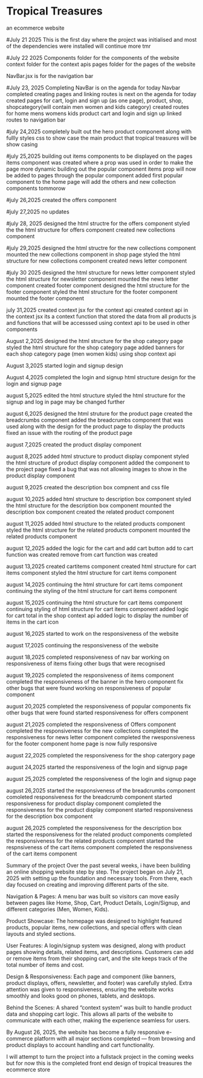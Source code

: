 # Tropical Treasures

an ecommerce website

#July 21 2025
This is the first day where the project was initialised and most of the dependencies were installed
will continue more tmr

#July 22 2025
Components folder for the components of the website
context folder for the context apis
pages folder for the pages of the website

NavBar.jsx is for the navigation bar

#July 23, 2025
Completing NavBar is on the agenda for today
Navbar completed
creating pages and linking routes is next on the agenda for today
created pages for cart, login and sign up (as one page), product, shop, shopcategory(will contain men women and kids category)
created routes for home mens womens kids product cart and login and sign up
linked routes to navigation bar

#july 24,2025
completely built out the hero product component along with fullly styles css
to show case the main product that tropical treasures will be show casing

#july 25,2025
building out items components to be displayed on the pages
items component was created where a prop was used in order to make the page more dynamic
building out the popular component
items prop will now be added to pages through the popular component
added first popular component to the home page will add the others and new collection components tommorow

#july 26,2025
created the offers component

#july 27,2025
no updates

#july 28, 2025
designed the html structre for the offers component
styled the the html structure for offers component
created new collections component

#july 29,2025
designed the html structre for the new collections component
mounted the new collections component in shop page
styled the html structure for new collections component
created news letter component

#july 30 2025
designed the html structure for news letter component
styled the html structure for newsletter component
mounted the news letter component
created footer component
designed the html structure for the footer component
styled the html structure for the footer component
mounted the footer component

july 31,2025
created context jsx for the context api
created context api in the context jsx
its a context function that stored the data from all products js and functions
that will be accesssed using context api
to be used in other components

August 2,2025
designed the html structure for the shop category page
styled the html structure for the shop category page
added banners for each shop category page (men women kids) using shop context api

August 3,2025
started login and signup design

August 4,2025
completed the login and signup html structure design for the login and signup page

august 5,2025
edited the html structure
styled the html structure for the signup and log in page may be changed further

august 6,2025
designed the html struture for the product page
created the breadcrumbs component
added the breadcrumbs component that was used along
with the design for the product page to display the products
fixed an issue with the routing of the product page

august 7,2025
created the product display component

august 8,2025
added html structure to product display component
styled the html structure of product display component
added the component to the project page
fixed a bug that was not allowing images to show in the product display component

august 9,2025
created the description box compnent and css file

august 10,2025
added html structure to description box component
styled the html structure for the description box component
mounted the description box component
created the related product component

august 11,2025
added html structure to the related products component
styled the html structure for the related products component
mounted the related products component

august 12,2025
added the logic for the cart and add cart button
add to cart function was created
remove from cart function was created

august 13,2025
created cartitems component
created html structure for cart items component
styled the html structure for cart items component

august 14,2025
continuing the html structure for cart items component
continuing the styling of the html structure for cart items component

august 15,2025
continuing the html structure for cart items component
continuing styling of html structure for cart items component
added logic for cart total in the shop context api
added logic to display the number of items in the cart icon

august 16,2025
started to work on the responsiveness of the website

august 17,2025
continuing the responsiveness of the website

august 18,2025
completed responsiveness of nav bar
working on responsiveness of items
fixing other bugs that were recognised

august 19,2025
completed the responsiveness of items component
completed the responsiveness of the banner in the hero component
fix other bugs that were found
working on responsiveness of popular component

august 20,2025
completed the responsiveness of popular components
fix other bugs that were found
started responsiveness for offers component

august 21,2025
completed the responsiveness of Offers component
completed the responsiveness for the new collections
completed the responsiveness for news letter component
completed the rwesponsiveness for the footer component
home page is now fully responsive

august 22,2025
completed the responsiveness for the shop catergory page

august 24,2025
started the responsiveness of the login and signup page

august 25,2025
completed the responsiveness of the login and signup page

august 26,2025
started the responsiveness of the breadcrumbs component
comoleted responsiveness for the breadcrumb component
started responsiveness for product display component
completed the responsiveness for the product display component
started responsiveness for the description box component

august 26,2025
completed the responsiveness for the description box
started the responsiveness for the related product components
completed the responsiveness for the related products component
started the respnsiveness of the cart items component
completed the responsiveness of the cart items component

Summary of the project
Over the past several weeks, i have been building an online shopping website step by step. The project began on July 21, 2025 with setting up the foundation and necessary tools. From there, each day focused on creating and improving different parts of the site.

Navigation & Pages: A menu bar was built so visitors can move easily between pages like Home, Shop, Cart, Product Details, Login/Signup, and different categories (Men, Women, Kids).

Product Showcase: The homepage was designed to highlight featured products, popular items, new collections, and special offers with clean layouts and styled sections.

User Features: A login/signup system was designed, along with product pages showing details, related items, and descriptions. Customers can add or remove items from their shopping cart, and the site keeps track of the total number of items and cost.

Design & Responsiveness: Each page and component (like banners, product displays, offers, newsletter, and footer) was carefully styled. Extra attention was given to responsiveness, ensuring the website works smoothly and looks good on phones, tablets, and desktops.

Behind the Scenes: A shared “context system” was built to handle product data and shopping cart logic. This allows all parts of the website to communicate with each other, making the experience seamless for users.

By August 26, 2025, the website has become a fully responsive e-commerce platform with all major sections completed — from browsing and product displays to account handling and cart functionality.

I will attempt to turn the project into a fullstack project in the coming weeks but for now this is the completed front end design of tropical treasures the ecommerce store
